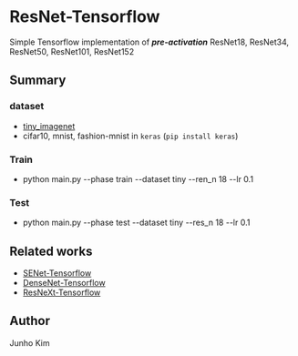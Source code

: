 # ResNet-Tensorflow
Simple Tensorflow implementation of ***pre-activation*** ResNet18, ResNet34, ResNet50, ResNet101, ResNet152
## Summary
### dataset
* [tiny_imagenet](https://tiny-imagenet.herokuapp.com/)
* cifar10, mnist, fashion-mnist in `keras` (`pip install keras`)

### Train
* python main.py --phase train --dataset tiny --ren_n 18 --lr 0.1

### Test
* python main.py --phase test --dataset tiny --res_n 18 --lr 0.1

## Related works
* [SENet-Tensorflow](https://github.com/taki0112/SENet-Tensorflow)
* [DenseNet-Tensorflow](https://github.com/taki0112/Densenet-Tensorflow)
* [ResNeXt-Tensorflow](https://github.com/taki0112/ResNeXt-Tensorflow)

## Author
Junho Kim
